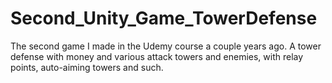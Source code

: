 # Second_Unity_Game_TowerDefense
The second game I made in the Udemy course a couple years ago.  A tower defense with money and various attack towers and enemies, with relay points, auto-aiming towers and such.
